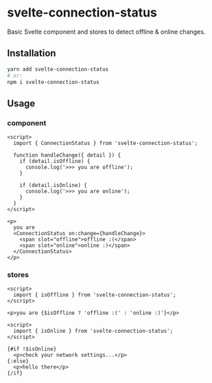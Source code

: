 # svelte-connection-status

Basic Svelte component and stores to detect offline & online changes.

## Installation

```bash
yarn add svelte-connection-status
# or:
npm i svelte-connection-status
```

## Usage

### component

```svelte
<script>
  import { ConnectionStatus } from 'svelte-connection-status';

  function handleChange({ detail }) {
    if (detail.isOffline) {
      console.log('>>> you are offline');
    }

    if (detail.isOnline) {
      console.log('>>> you are online');
    }
  }
</script>

<p>
  you are
  <ConnectionStatus on:change={handleChange}>
    <span slot="offline">offline :(</span>
    <span slot="online">online :)</span>
  </ConnectionStatus>
</p>
```

### stores

```svelte
<script>
  import { isOffline } from 'svelte-connection-status';
</script>

<p>you are {$isOffline ? 'offline :(' : 'online :)'}</p>
```

```svelte
<script>
  import { isOnline } from 'svelte-connection-status';
</script>

{#if !$isOnline}
  <p>check your network settings...</p>
{:else}
  <p>hello there</p>
{/if}
```

